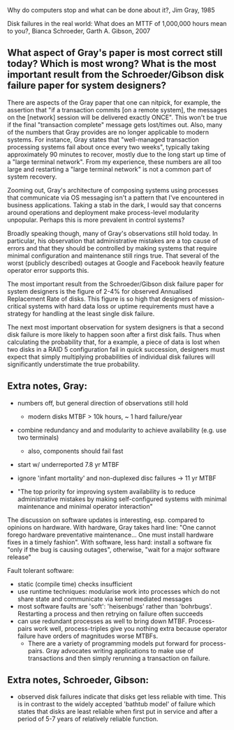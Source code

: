 Why do computers stop and what can be done about it?, Jim Gray, 1985

Disk failures in the real world: What does an MTTF of 1,000,000 hours mean to you?, Bianca Schroeder, Garth A. Gibson, 2007

## What aspect of Gray's paper is most correct still today? Which is most wrong? What is the most important result from the Schroeder/Gibson disk failure paper for system designers?

There are aspects of the Gray paper that one can nitpick, for example, the assertion that "if a transaction commits [on a remote system], the messages on the [network] session will be delivered exactly ONCE". This won't be true if the final "transaction complete" message gets lost/times out. Also, many of the numbers that Gray provides are no longer applicable to modern systems. For instance, Gray states that "well-managed transaction processing systems fail about once every two weeks", typically taking approximately 90 minutes to recover, mostly due to the long start up time of a "large terminal network". From my experience, these numbers are all too large and restarting a "large terminal network" is not a common part of system recovery.

Zooming out, Gray's architecture of composing systems using processes that communicate via OS messaging isn't a pattern that I've encountered in business applications. Taking a stab in the dark, I would say that concerns around operations and deployment make process-level modularity unpopular. Perhaps this is more prevalent in control systems?

Broadly speaking though, many of Gray's observations still hold today. In particular, his observation that administrative mistakes are a top cause of errors and that they should be controlled by making systems that require minimal configuration and maintenance still rings true. That several of the worst (publicly described) outages at Google and Facebook heavily feature operator error supports this.

The most important result from the Schroeder/Gibson disk failure paper for system designers is the figure of 2-4% for observed Annualised Replacement Rate of disks. This figure is so high that designers of mission-critical systems with hard data loss or uptime requirements must have a strategy for handling at the least single disk failure.

The next most important observation for system designers is that a second disk failure is more likely to happen soon after a first disk fails. Thus when calculating the probability that, for a example, a piece of data is lost when two disks in a RAID 5 configuration fail in quick succession, designers must expect that simply multiplying probabilities of individual disk failures will significantly understimate the true probability.

## Extra notes, Gray:

- numbers off, but general direction of observations still hold
  - modern disks MTBF > 10k hours, ~ 1 hard failure/year

- combine redundancy and and modularity to achieve availability (e.g. use two terminals)
  - also, components should fail fast

- start w/ underreported 7.8 yr MTBF
- ignore 'infant mortality' and non-duplexed disc failures -> 11 yr MTBF


- "The top priority for improving system availability is to reduce administrative
mistakes by making self-configured systems with minimal maintenance and minimal
operator interaction"

The discussion on software updates is interesting, esp. compared to opinions on hardware. With hardware, Gray takes hard line: "One cannot forego hardware preventative maintenance... One must install hardware fixes in a timely fashion". With software, less hard: install a software fix "only if the bug is causing outages", otherwise, "wait for a major software release"

Fault tolerant software:
- static (compile time) checks insufficient
- use runtime techniques: modularise work into processes which do not share state and communicate via kernel mediated messages
- most software faults are 'soft': 'heisenbugs' rather than 'bohrbugs'. Restarting a process and then retrying on failure often succeeds
- can use redundant processes as well to bring down MTBF. Process-pairs work well, process-triples give you nothing extra because operator failure have orders of magnitudes worse MTBFs.
  - There are a variety of programming models put forward for process-pairs. Gray advocates writing applications to make use of transactions and then simply rerunning a transaction on failure.

## Extra notes, Schroeder, Gibson:

- observed disk failures indicate that disks get less reliable with time. This is in contrast to the widely accepted 'bathtub model' of failure which states that disks are least reliable when first put in service and after a period of 5-7 years of relatively reliable function.
